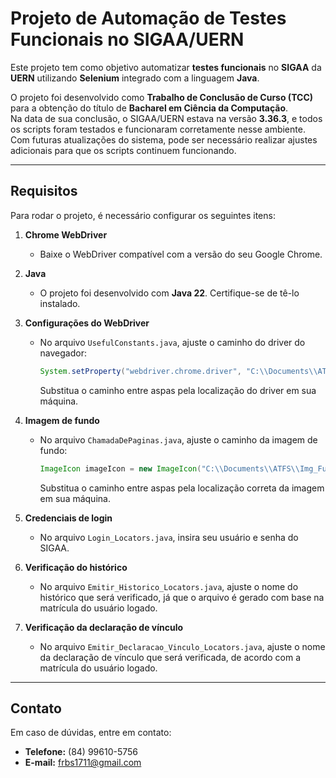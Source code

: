 # Projeto de Automação de Testes Funcionais no SIGAA/UERN

Este projeto tem como objetivo automatizar **testes funcionais** no **SIGAA** da **UERN** utilizando **Selenium** integrado com a linguagem **Java**.

O projeto foi desenvolvido como **Trabalho de Conclusão de Curso (TCC)** para a obtenção do título de **Bacharel em Ciência da Computação**.  
Na data de sua conclusão, o SIGAA/UERN estava na versão **3.36.3**, e todos os scripts foram testados e funcionaram corretamente nesse ambiente.  
Com futuras atualizações do sistema, pode ser necessário realizar ajustes adicionais para que os scripts continuem funcionando.

---

## Requisitos

Para rodar o projeto, é necessário configurar os seguintes itens:

1. **Chrome WebDriver**  
   - Baixe o WebDriver compatível com a versão do seu Google Chrome.

2. **Java**  
   - O projeto foi desenvolvido com **Java 22**. Certifique-se de tê-lo instalado.

3. **Configurações do WebDriver**  
   - No arquivo `UsefulConstants.java`, ajuste o caminho do driver do navegador:  
     ```java
     System.setProperty("webdriver.chrome.driver", "C:\\Documents\\ATFS\\src\\Drive\\chromedriver.exe");
     ```  
     Substitua o caminho entre aspas pela localização do driver em sua máquina.

4. **Imagem de fundo**  
   - No arquivo `ChamadaDePaginas.java`, ajuste o caminho da imagem de fundo:  
     ```java
     ImageIcon imageIcon = new ImageIcon("C:\\Documents\\ATFS\\Img_Fundo\\sigaa.png");
     ```  
     Substitua o caminho entre aspas pela localização correta da imagem em sua máquina.

5. **Credenciais de login**  
   - No arquivo `Login_Locators.java`, insira seu usuário e senha do SIGAA.

6. **Verificação do histórico**  
   - No arquivo `Emitir_Historico_Locators.java`, ajuste o nome do histórico que será verificado, já que o arquivo é gerado com base na matrícula do usuário logado.

7. **Verificação da declaração de vínculo**  
   - No arquivo `Emitir_Declaracao_Vinculo_Locators.java`, ajuste o nome da declaração de vínculo que será verificada, de acordo com a matrícula do usuário logado.

---

## Contato

Em caso de dúvidas, entre em contato:  

- **Telefone:** (84) 99610-5756  
- **E-mail:** frbs1711@gmail.com
